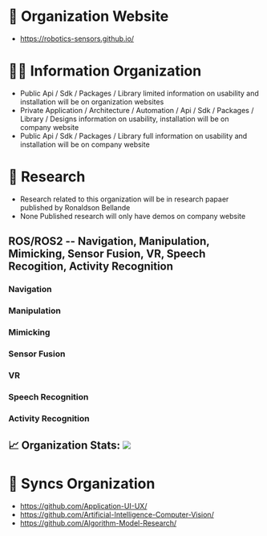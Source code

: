 # 🧙 Organization Website
- https://robotics-sensors.github.io/


# 🙋‍♀️ Information Organization
- Public Api / Sdk / Packages / Library limited information on usability and installation will be on organization websites
- Private Application / Architecture / Automation / Api / Sdk / Packages / Library / Designs information on usability, installation will be on company website
- Public Api / Sdk / Packages / Library full information on usability and installation will be on company website


# 🌈 Research
- Research related to this organization will be in research papaer published by Ronaldson Bellande
- None Published research will only have demos on company website


## ROS/ROS2 -- Navigation, Manipulation, Mimicking, Sensor Fusion, VR, Speech Recogition, Activity Recognition

### Navigation

### Manipulation

### Mimicking

### Sensor Fusion

### VR

### Speech Recognition

### Activity Recognition


## 📈 Organization Stats: <a href="https://github.com/Robotics-Sensors"> <img src="https://komarev.com/ghpvc/?username=Robotics-Sensors&label=Profile+Views&color=2e8b57&style=flat" /></a>


# 🍿 Syncs Organization 

- https://github.com/Application-UI-UX/
- https://github.com/Artificial-Intelligence-Computer-Vision/
- https://github.com/Algorithm-Model-Research/


<!--
**Here are some ideas to get you started:**

🙋‍♀️ A short introduction - what is your organization all about?
🌈 Contribution guidelines - how can the community get involved?
👩‍💻 Useful resources - where can the community find your docs? Is there anything else the community should know?
🍿 Fun facts - what does your team eat for breakfast?
🧙 Remember, you can do mighty things with the power of [Markdown](https://docs.github.com/github/writing-on-github/getting-started-with-writing-and-formatting-on-github/basic-writing-and-formatting-syntax)
-->
